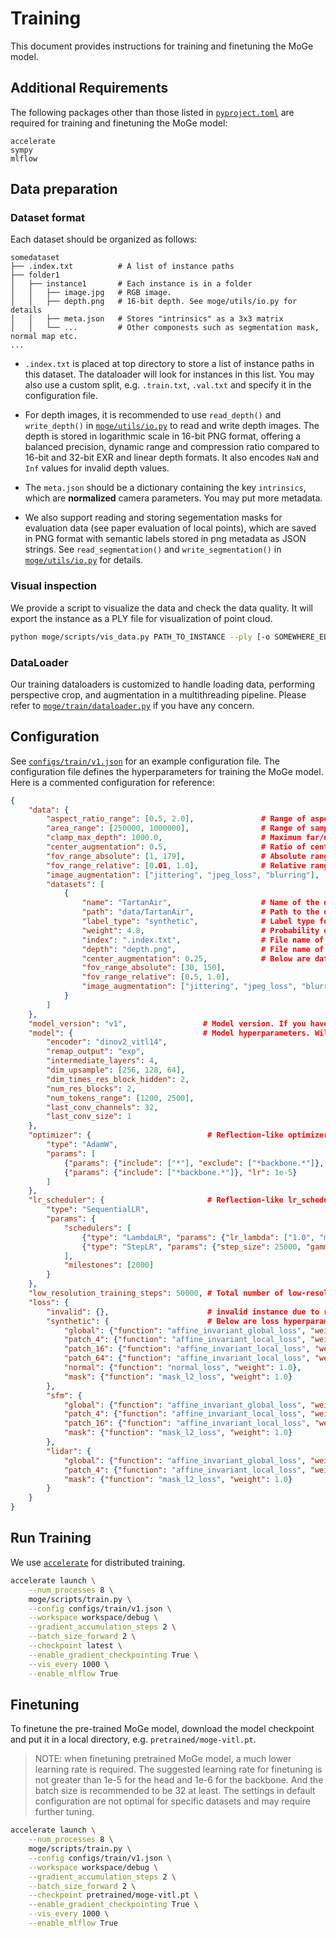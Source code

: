 
# Training 

This document provides instructions for training and finetuning the MoGe model.

## Additional Requirements

The following packages other than those listed in [`pyproject.toml`](../pyproject.toml) are required for training and finetuning the MoGe model:

```
accelerate
sympy
mlflow
```

## Data preparation

### Dataset format

Each dataset should be organized as follows:

```
somedataset
├── .index.txt          # A list of instance paths
├── folder1 
│   ├── instance1       # Each instance is in a folder
│   │   ├── image.jpg   # RGB image.
│   │   ├── depth.png   # 16-bit depth. See moge/utils/io.py for details
│   │   ├── meta.json   # Stores "intrinsics" as a 3x3 matrix
│   │   └── ...         # Other componests such as segmentation mask, normal map etc.
...
```

* `.index.txt` is placed at top directory to store a list of instance paths in this dataset. The dataloader will look for instances in this list. You may also use a custom split, e.g. `.train.txt`, `.val.txt` and specify it in the configuration file.

* For depth images, it is recommended to use `read_depth()` and `write_depth()` in [`moge/utils/io.py`](../moge/utils/io.py) to read and write depth images. The depth is stored in logarithmic scale in 16-bit PNG format, offering a balanced precision, dynamic range and compression ratio compared to 16-bit and 32-bit EXR and linear depth formats. It also encodes `NaN` and `Inf` values for invalid depth values.

* The `meta.json` should be a dictionary containing the key `intrinsics`, which are **normalized** camera parameters. You may put more metadata.

* We also support reading and storing segementation masks for evaluation data (see paper evaluation of local points), which are saved in PNG format with semantic labels stored in png metadata as JSON strings. See `read_segmentation()` and `write_segmentation()` in [`moge/utils/io.py`](../moge/utils/io.py) for details.


### Visual inspection

We provide a script to visualize the data and check the data quality. It will export the instance as a PLY file for visualization of point cloud.

```bash
python moge/scripts/vis_data.py PATH_TO_INSTANCE --ply [-o SOMEWHERE_ELSE_TO_SAVE_VIS]
```

### DataLoader

Our training dataloaders is customized to handle loading data, performing perspective crop, and augmentation in a multithreading pipeline. Please refer to [`moge/train/dataloader.py`](../moge/train/dataloader.py) if you have any concern.


## Configuration

See [`configs/train/v1.json`](../configs/train/v1.json) for an example configuration file. The configuration file defines the hyperparameters for training the MoGe model. 
Here is a commented configuration for reference:

```json
{
    "data": {
        "aspect_ratio_range": [0.5, 2.0],               # Range of aspect ratio of sampled images
        "area_range": [250000, 1000000],                # Range of sampled image area in pixels
        "clamp_max_depth": 1000.0,                      # Maximum far/near
        "center_augmentation": 0.5,                     # Ratio of center crop augmentation
        "fov_range_absolute": [1, 179],                 # Absolute range of FOV in degrees
        "fov_range_relative": [0.01, 1.0],              # Relative range of FOV to the original FOV
        "image_augmentation": ["jittering", "jpeg_loss", "blurring"],       # List of image augmentation techniques
        "datasets": [ 
            {
                "name": "TartanAir",                    # Name of the dataset. Name it as you like.
                "path": "data/TartanAir",               # Path to the dataset
                "label_type": "synthetic",              # Label type for this dataset. Losses will be applied accordingly. see "loss" config
                "weight": 4.8,                          # Probability of sampling this dataset
                "index": ".index.txt",                  # File name of the index file.  Default .index.txt
                "depth": "depth.png",                   # File name of depth images. Default depth.png
                "center_augmentation": 0.25,            # Below are dataset-specific hyperparameters. Overriding the global ones above.
                "fov_range_absolute": [30, 150],
                "fov_range_relative": [0.5, 1.0],
                "image_augmentation": ["jittering", "jpeg_loss", "blurring", "shot_noise"]
            }
        ]
    },
    "model_version": "v1",                 # Model version. If you have multiple model variants, you can use this to switch between them.
    "model": {                             # Model hyperparameters. Will be passed to Model __init__() as kwargs.
        "encoder": "dinov2_vitl14",
        "remap_output": "exp",
        "intermediate_layers": 4,
        "dim_upsample": [256, 128, 64],
        "dim_times_res_block_hidden": 2,
        "num_res_blocks": 2,
        "num_tokens_range": [1200, 2500],
        "last_conv_channels": 32,
        "last_conv_size": 1
    },
    "optimizer": {                          # Reflection-like optimizer configurations. See moge.train.utils.py build_optimizer() for details.
        "type": "AdamW",
        "params": [
            {"params": {"include": ["*"], "exclude": ["*backbone.*"]}, "lr": 1e-4},
            {"params": {"include": ["*backbone.*"]}, "lr": 1e-5}
        ]
    },
    "lr_scheduler": {                       # Reflection-like lr_scheduler configurations. See moge.train.utils.py build_lr_scheduler() for details.
        "type": "SequentialLR",
        "params": {
            "schedulers": [
                {"type": "LambdaLR", "params": {"lr_lambda": ["1.0", "max(0.0, min(1.0, (epoch - 1000) / 1000))"]}},
                {"type": "StepLR", "params": {"step_size": 25000, "gamma": 0.5}}
            ],
            "milestones": [2000]
        }
    },
    "low_resolution_training_steps": 50000, # Total number of low-resolution training steps. It makes the early stage training faster. Later stage training on varying size images will be slower.
    "loss": {
        "invalid": {},                      # invalid instance due to runtime error when loading data
        "synthetic": {                      # Below are loss hyperparameters
            "global": {"function": "affine_invariant_global_loss", "weight": 1.0, "params": {"align_resolution": 32}},
            "patch_4": {"function": "affine_invariant_local_loss", "weight": 1.0, "params": {"level": 4, "align_resolution": 16, "num_patches": 16}},
            "patch_16": {"function": "affine_invariant_local_loss", "weight": 1.0, "params": {"level": 16, "align_resolution": 8, "num_patches": 256}},
            "patch_64": {"function": "affine_invariant_local_loss", "weight": 1.0, "params": {"level": 64, "align_resolution": 4, "num_patches": 4096}},
            "normal": {"function": "normal_loss", "weight": 1.0},
            "mask": {"function": "mask_l2_loss", "weight": 1.0}
        },
        "sfm": {
            "global": {"function": "affine_invariant_global_loss", "weight": 1.0, "params": {"align_resolution": 32}},
            "patch_4": {"function": "affine_invariant_local_loss", "weight": 1.0, "params": {"level": 4, "align_resolution": 16, "num_patches": 16}},
            "patch_16": {"function": "affine_invariant_local_loss", "weight": 1.0, "params": {"level": 16, "align_resolution": 8, "num_patches": 256}},
            "mask": {"function": "mask_l2_loss", "weight": 1.0}
        },
        "lidar": {
            "global": {"function": "affine_invariant_global_loss", "weight": 1.0, "params": {"align_resolution": 32}},
            "patch_4": {"function": "affine_invariant_local_loss", "weight": 1.0, "params": {"level": 4, "align_resolution": 16, "num_patches": 16}},
            "mask": {"function": "mask_l2_loss", "weight": 1.0}
        }
    }
}
```

## Run Training 

We use [`accelerate`](https://github.com/huggingface/accelerate) for distributed training. 


```bash
accelerate launch \
    --num_processes 8 \
    moge/scripts/train.py \
    --config configs/train/v1.json \
    --workspace workspace/debug \
    --gradient_accumulation_steps 2 \
    --batch_size_forward 2 \
    --checkpoint latest \
    --enable_gradient_checkpointing True \
    --vis_every 1000 \
    --enable_mlflow True
```


## Finetuning

To finetune the pre-trained MoGe model, download the model checkpoint and put it in a local directory, e.g. `pretrained/moge-vitl.pt`.

> NOTE: when finetuning pretrained MoGe model, a much lower learning rate is required. 
The suggested learning rate for finetuning is not greater than 1e-5 for the head and 1e-6 for the backbone. 
And the batch size is recommended to be 32 at least. 
The settings in default configuration are not optimal for specific datasets and may require further tuning.

```bash
accelerate launch \
    --num_processes 8 \
    moge/scripts/train.py \
    --config configs/train/v1.json \
    --workspace workspace/debug \
    --gradient_accumulation_steps 2 \
    --batch_size_forward 2 \
    --checkpoint pretrained/moge-vitl.pt \
    --enable_gradient_checkpointing True \
    --vis_every 1000 \
    --enable_mlflow True
```
